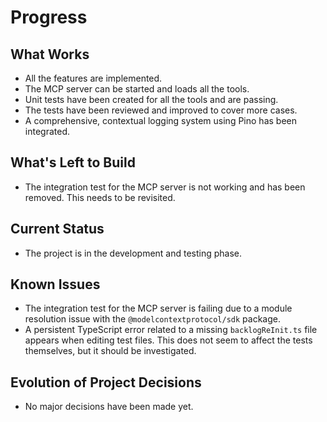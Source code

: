 # Progress

## What Works

- All the features are implemented.
- The MCP server can be started and loads all the tools.
- Unit tests have been created for all the tools and are passing.
- The tests have been reviewed and improved to cover more cases.
- A comprehensive, contextual logging system using Pino has been integrated.

## What's Left to Build

- The integration test for the MCP server is not working and has been removed. This needs to be revisited.

## Current Status

- The project is in the development and testing phase.

## Known Issues

- The integration test for the MCP server is failing due to a module resolution issue with the `@modelcontextprotocol/sdk` package.
- A persistent TypeScript error related to a missing `backlogReInit.ts` file appears when editing test files. This does not seem to affect the tests themselves, but it should be investigated.

## Evolution of Project Decisions

- No major decisions have been made yet.
